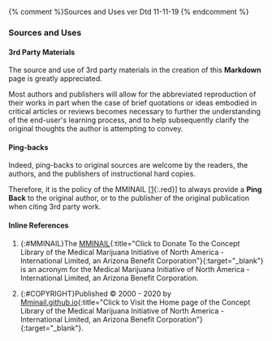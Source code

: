 {% comment %}Sources and Uses ver Dtd 11-11-19 {% endcomment %}

### Sources and Uses

#### 3rd Party Materials

The source and use of 3rd party materials in the creation of this **Markdown** page is greatly appreciated.

Most authors and publishers will allow for the abbreviated reproduction of their works in part when the case of brief quotations or ideas embodied in critical articles or reviews becomes necessary to further the understanding of the end-user's learning process, and to help subsequently clarify the original thoughts the author is attempting to convey.

#### Ping-backs

Indeed, ping-backs to original sources are welcome by the readers, the authors, and the publishers of instructional hard copies.

Therefore, it is the policy of the MMINAIL [[1](#MMINAIL){:.red}] to always provide a **Ping Back** to the original author, or to the publisher of the original publication when citing 3rd party work.

#### Inline References

1. {:#MMINAIL}The [MMINAIL](https://mminail.github.io/Donate/Learn-To-Donate-Now.htm){:title="Click to Donate To the Concept Library of the Medical Marijuana Initiative of North America - International Limited, an Arizona Benefit Corporation"}{:target="_blank"} is an acronym for the Medical Marijuana Initiative of North America - International Limited, an Arizona Benefit Corporation.

2. {:#COPYRIGHT}Published © 2000 - 2020 by [Mminail.github.io](https://mminail.github.io/){:title="Click to Visit the Home page of the Concept Library of the Medical Marijuana Initiative of North America - International Limited, an Arizona Benefit Corporation"}{:target="_blank"}.

